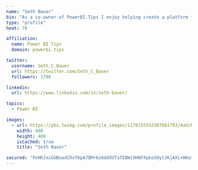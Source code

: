 ```yaml
---
name: "Seth Bauer"
bio: "As a co-owner of PowerBI.Tips I enjoy helping create a platform for new and advanced users alike to learn and expand their skills and get the most out of Power BI."
type: "profile"
heat: 78

affiliation:
  name: Power BI Tips
  domain: powerbi.tips

twitter:
  username: Seth_C_Bauer
  url: https://twitter.com/Seth_C_Bauer
  followers: 1780

linkedin:
  url: https://www.linkedin.com/in/seth-bauer/

topics:
  - Power BI

images:
  - url: https://pbs.twimg.com/profile_images/1176155552587681793/4aUcPKoe_400x400.jpg
    width: 400
    height: 400
    isCached: true
    title: "Seth Bauer"

secured: "PoHKJxxGUBoadCRvT6pA7QM+6s6UddVTaTEBWi9HHFXpko50ytJKjAXi+HHutAb3up3CSo3sTjQmEpyb0flSLU5zRZhGbCjbIiavbomgT2YMsbdOf4/TUQuRYXBocGDeFXnwb6Et5qasOq7qmwVWVMXc9M8GnA7JgzRjv1GKMZOHtryYmZvhtJ5fKmZLFfKJems4mmFi5fRm34/54nY5giKHb1BvJxR/u1H5IHRcFCvzt0jKtHqc3Ss2Awd4hQ6WRez74Q1iwX10zwBomXcmA/fVBjdyAcY4QLTYu6Sac+UBjG7iY9oa7w7nodJSwg0BXGGslCVdB7sDmIcFVboKKoszvodBt/ZZ2/91ZZNfhOGNvJD3vLoW1ucGi+TwcxiKialSFiA5+Wh+LjRocXzkjURhcm59ekJneA9EXX8NzVU=;RSCKPar1mrQgx4TU09JxuQ=="
---
```



